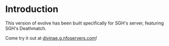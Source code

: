 Introduction
============

This version of evolve has been built specifically for SGH's server, featuring SGH's Deathmatch.

Come try it out at [divinae.g.nfoservers.com](divinae.g.nfoservers.com)!